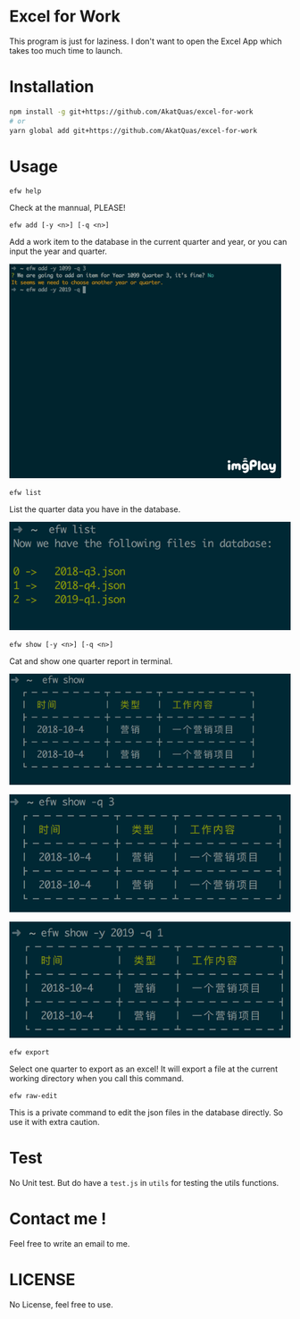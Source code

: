 # Excel for Work

This program is just for laziness. I don't want to open the Excel App which takes too much time to launch.

# Installation

```bash
npm install -g git+https://github.com/AkatQuas/excel-for-work
# or
yarn global add git+https://github.com/AkatQuas/excel-for-work
```

# Usage

    efw help

Check at the mannual, PLEASE!

    efw add [-y <n>] [-q <n>]

Add a work item to the database in the current quarter and year, or you can input the year and quarter.

![](./docs/readme-efw-add2.gif)

    efw list

List the quarter data you have in the database.

![](./docs/readme-efw-list.png)

    efw show [-y <n>] [-q <n>]

Cat and show one quarter report in terminal.

![](./docs/readme-efw-show.png)

![](./docs/readme-efw-show-q3.png)

![](./docs/readme-efw-show-y2019-q1.png)

    efw export

Select one quarter to export as an excel! It will export a file at the current working directory when you call this command.

    efw raw-edit

This is a private command to edit the json files in the database directly. So use it with extra caution.

# Test

No Unit test. But do have a `test.js` in `utils` for testing the utils functions.

# Contact me !

Feel free to write an email to me.

# LICENSE

No License, feel free to use.
